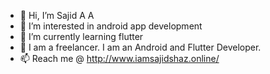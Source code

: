 - 👋 Hi, I’m Sajid A A
- 👀 I’m interested in android app development
- 🌱 I’m currently learning flutter
- 💞️ I am a freelancer. I am an Android and Flutter Developer. 
- 📫 Reach me @ http://www.iamsajidshaz.online/

<!---
iamsajid-aa/iamsajid-aa is a ✨ special ✨ repository because its `README.md` (this file) appears on your GitHub profile.
You can click the Preview link to take a look at your changes.
--->
